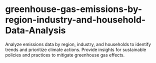 # greenhouse-gas-emissions-by-region-industry-and-household-Data-Analysis
Analyze emissions data by region, industry, and households to identify trends and prioritize climate actions. Provide insights for sustainable policies and practices to mitigate greenhouse gas effects.
